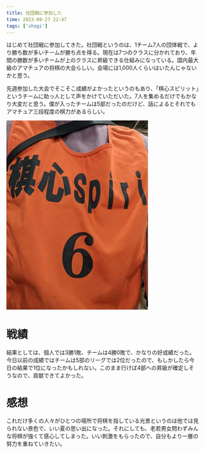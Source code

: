 ```yaml
---
title: 社団戦に参加した
time: 2023-08-27 22:47
tags: ['shogi']
---
```


はじめて社団戦に参加してきた。社団戦というのは、1チーム7人の団体戦で、より勝ち数が多いチームが勝ち点を得る。現在は7つのクラスに分かれており、年間の勝数が多いチームが上のクラスに昇級できる仕組みになっている。国内最大級のアマチュアの将棋の大会らしい。会場には1,000人くらいはいたんじゃないかと思う。

先週参加した大会でそこそこ成績がよかったというのもあり、「棋心スピリット」というチームに助っ人として声をかけていただいた。7人を集めるだけでもかなり大変だと思う。僕が入ったチームは5部だったのだけど、話によるとそれでもアマチュア三段程度の棋力があるらしい。

![棋心Spiritと書かれたゼッケンを着る筆者](./bib.jpg "チームにはそれぞれゼッケンが渡される")

# 戦績
結果としては、個人では3勝1敗、チームは4勝0敗で、かなりの好成績だった。今日以前の成績ではチームは5部のリーグでは2位だったので、もしかしたら今日の結果で1位になったかもしれない。このまま行けば4部への昇級が確定しそうなので、貢献できてよかった。

# 感想
これだけ多くの人々がひとつの場所で将棋を指している光景というのは他では見られない景色で、いい夏の思い出になった。それにしても、老若男女問わずみんな将棋が強くて感心してしまった。いい刺激をもらったので、自分もより一層の努力を重ねていきたい。
